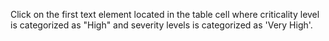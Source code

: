 Click on the first text element located in the table cell where criticality level is categorized as "High" and severity levels is categorized as 'Very High'.